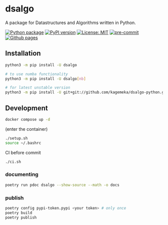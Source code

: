
# dsalgo

A package for Datastructures and Algorithms written in Python.

[![Python package][ci-badge]][ci-url]
[![PyPI version][pypi-badge]][pypi-url]
[![License: MIT][mit-badge]][mit-url]
[![pre-commit][pre-commit-badge]][pre-commit-url]
[![Github pages][gh-pages-badge]][gh-pages-url]

[ci-badge]: https://github.com/kagemeka/dsalgo-python/actions/workflows/ci.yml/badge.svg
[ci-url]: https://github.com/kagemeka/dsalgo-python/actions/workflows/ci.yml
[pre-commit-badge]: https://img.shields.io/badge/pre--commit-enabled-brightgreen?logo=pre-commit&logoColor=white
[pre-commit-url]: https://github.com/pre-commit/pre-commit
[mit-badge]: https://img.shields.io/badge/License-MIT-blue.svg
[mit-url]: https://opensource.org/licenses/MIT
[pypi-badge]: https://badge.fury.io/py/dsalgo.svg
[pypi-url]: https://badge.fury.io/py/dsalgo
[gh-pages-badge]: https://github.com/kagemeka/dsalgo-python/actions/workflows/pages/pages-build-deployment/badge.svg
[gh-pages-url]: https://kagemeka.github.io/dsalgo-python

## Installation

```bash
python3 -m pip install -U dsalgo

# to use numba functionality
python3 -m pip install -U dsalgo[nb]

# for latest unstable version
python3 -m pip install -U git+git://github.com/kagemeka/dsalgo-python.git
```

## Development

```sh
docker compose up -d
```

(enter the container)

```sh
./setup.sh
source ~/.bashrc
```

CI before commit

```sh
./ci.sh
```

### documenting

```sh
poetry run pdoc dsalgo --show-source --math -o docs
```

### publish

```sh
poetry config pypi-token.pypi <your token> # only once
poetry build
poetry publish
```
